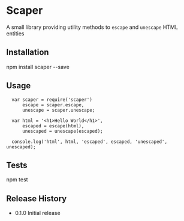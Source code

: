 Scaper
=========

A small library providing utility methods to `escape` and `unescape` HTML entities

## Installation

  npm install scaper --save

## Usage
```
  var scaper = require('scaper')
      escape = scaper.escape,
      unescape = scaper.unescape;

  var html = '<h1>Hello World</h1>',
      escaped = escape(html),
      unescaped = unescape(escaped);

  console.log('html', html, 'escaped', escaped, 'unescaped', unescaped);
```
## Tests

  npm test

## Release History

* 0.1.0 Initial release
